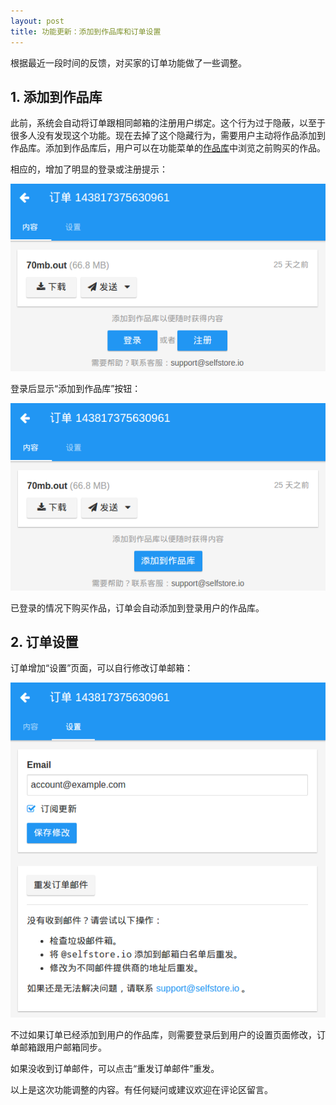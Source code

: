 ```yaml
---
layout: post
title: 功能更新：添加到作品库和订单设置
---
```


根据最近一段时间的反馈，对买家的订单功能做了一些调整。

## 1. 添加到作品库

此前，系统会自动将订单跟相同邮箱的注册用户绑定。这个行为过于隐蔽，以至于很多人没有发现这个功能。现在去掉了这个隐藏行为，需要用户主动将作品添加到作品库。添加到作品库后，用户可以在功能菜单的[作品库](https://selfstore.io/library)中浏览之前购买的作品。

相应的，增加了明显的登录或注册提示：

![](/images/posts/2015-07-29-order-settings/1.png)

登录后显示“添加到作品库”按钮：

![](/images/posts/2015-07-29-order-settings/2.png)

已登录的情况下购买作品，订单会自动添加到登录用户的作品库。

## 2. 订单设置

订单增加“设置”页面，可以自行修改订单邮箱：

![](/images/posts/2015-07-29-order-settings/3.png)

不过如果订单已经添加到用户的作品库，则需要登录后到用户的设置页面修改，订单邮箱跟用户邮箱同步。

如果没收到订单邮件，可以点击“重发订单邮件”重发。

以上是这次功能调整的内容。有任何疑问或建议欢迎在评论区留言。
